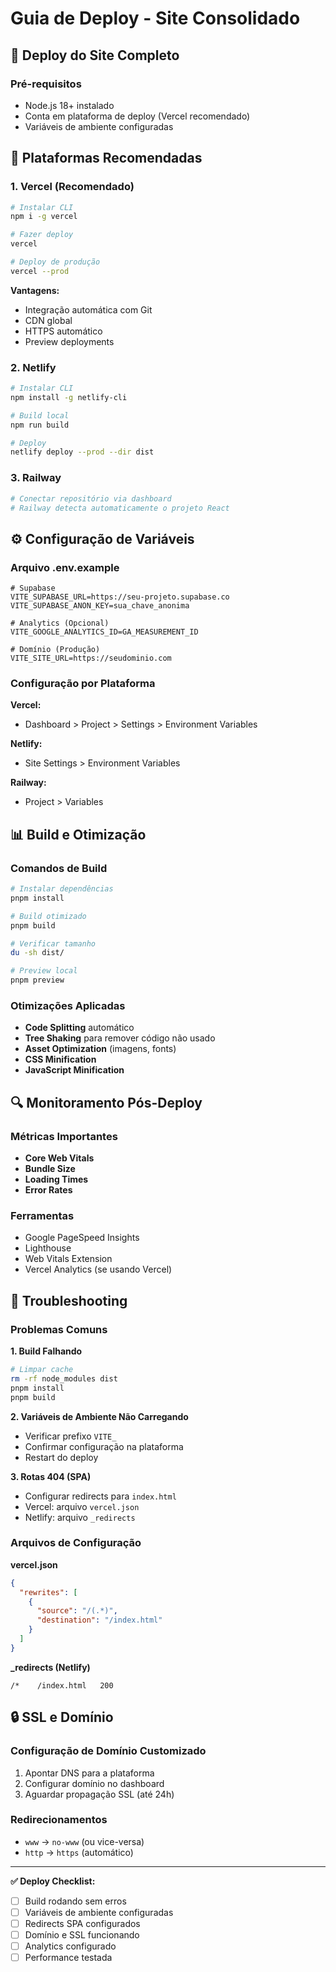 # Guia de Deploy - Site Consolidado

## 🚀 Deploy do Site Completo

### Pré-requisitos
- Node.js 18+ instalado
- Conta em plataforma de deploy (Vercel recomendado)
- Variáveis de ambiente configuradas

## 📍 Plataformas Recomendadas

### 1. Vercel (Recomendado)
```bash
# Instalar CLI
npm i -g vercel

# Fazer deploy
vercel

# Deploy de produção
vercel --prod
```

**Vantagens:**
- Integração automática com Git
- CDN global
- HTTPS automático
- Preview deployments

### 2. Netlify
```bash
# Instalar CLI
npm install -g netlify-cli

# Build local
npm run build

# Deploy
netlify deploy --prod --dir dist
```

### 3. Railway
```bash
# Conectar repositório via dashboard
# Railway detecta automaticamente o projeto React
```

## ⚙️ Configuração de Variáveis

### Arquivo .env.example
```env
# Supabase
VITE_SUPABASE_URL=https://seu-projeto.supabase.co
VITE_SUPABASE_ANON_KEY=sua_chave_anonima

# Analytics (Opcional)
VITE_GOOGLE_ANALYTICS_ID=GA_MEASUREMENT_ID

# Domínio (Produção)
VITE_SITE_URL=https://seudominio.com
```

### Configuração por Plataforma

**Vercel:**
- Dashboard > Project > Settings > Environment Variables

**Netlify:**
- Site Settings > Environment Variables

**Railway:**
- Project > Variables

## 📊 Build e Otimização

### Comandos de Build
```bash
# Instalar dependências
pnpm install

# Build otimizado
pnpm build

# Verificar tamanho
du -sh dist/

# Preview local
pnpm preview
```

### Otimizações Aplicadas
- **Code Splitting** automático
- **Tree Shaking** para remover código não usado
- **Asset Optimization** (imagens, fonts)
- **CSS Minification**
- **JavaScript Minification**

## 🔍 Monitoramento Pós-Deploy

### Métricas Importantes
- **Core Web Vitals**
- **Bundle Size**
- **Loading Times**
- **Error Rates**

### Ferramentas
- Google PageSpeed Insights
- Lighthouse
- Web Vitals Extension
- Vercel Analytics (se usando Vercel)

## 🔧 Troubleshooting

### Problemas Comuns

**1. Build Falhando**
```bash
# Limpar cache
rm -rf node_modules dist
pnpm install
pnpm build
```

**2. Variáveis de Ambiente Não Carregando**
- Verificar prefixo `VITE_`
- Confirmar configuração na plataforma
- Restart do deploy

**3. Rotas 404 (SPA)**
- Configurar redirects para `index.html`
- Vercel: arquivo `vercel.json`
- Netlify: arquivo `_redirects`

### Arquivos de Configuração

**vercel.json**
```json
{
  "rewrites": [
    {
      "source": "/(.*)",
      "destination": "/index.html"
    }
  ]
}
```

**_redirects (Netlify)**
```
/*    /index.html   200
```

## 🔒 SSL e Domínio

### Configuração de Domínio Customizado
1. Apontar DNS para a plataforma
2. Configurar domínio no dashboard
3. Aguardar propagação SSL (até 24h)

### Redirecionamentos
- `www` → `no-www` (ou vice-versa)
- `http` → `https` (automático)

---

**✅ Deploy Checklist:**
- [ ] Build rodando sem erros
- [ ] Variáveis de ambiente configuradas
- [ ] Redirects SPA configurados
- [ ] Domínio e SSL funcionando
- [ ] Analytics configurado
- [ ] Performance testada